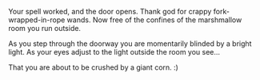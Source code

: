 Your spell worked, and the door opens.  Thank god for crappy fork-wrapped-in-rope wands. Now free of the confines of 
the marshmallow room you run outside.

As you step through the doorway you are momentarily blinded by a bright light.  As your eyes adjust to the light 
outside the room you see...

That you are about to be crushed by a giant corn. :)

